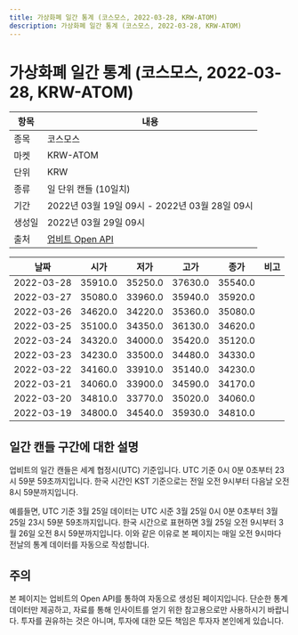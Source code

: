 ```yaml
---
title: 가상화폐 일간 통계 (코스모스, 2022-03-28, KRW-ATOM)
description: 가상화폐 일간 통계 (코스모스, 2022-03-28, KRW-ATOM)
---
```


가상화폐 일간 통계 (코스모스, 2022-03-28, KRW-ATOM)
===

|항목|내용|
|--|--|
|종목|코스모스|
|마켓|KRW-ATOM|
|단위|KRW|
|종류|일 단위 캔들 (10일치)|
|기간|2022년 03월 19일 09시 - 2022년 03월 28일 09시|
|생성일|2022년 03월 29일 09시|
|출처|[업비트 Open API](https://docs.upbit.com)|


|날짜|시가|저가|고가|종가|비고|
|--|--|--|--|--|--|
|2022-03-28|35910.0|35250.0|37630.0|35540.0|    |
|2022-03-27|35080.0|33960.0|35940.0|35920.0|    |
|2022-03-26|34620.0|34220.0|35360.0|35080.0|    |
|2022-03-25|35100.0|34350.0|36130.0|34620.0|    |
|2022-03-24|34320.0|34000.0|35420.0|35120.0|    |
|2022-03-23|34230.0|33500.0|34480.0|34330.0|    |
|2022-03-22|34160.0|33910.0|35140.0|34230.0|    |
|2022-03-21|34060.0|33900.0|34590.0|34170.0|    |
|2022-03-20|34810.0|33770.0|35020.0|34060.0|    |
|2022-03-19|34800.0|34540.0|35930.0|34810.0|    |


일간 캔들 구간에 대한 설명
---


업비트의 일간 캔들은 세계 협정시(UTC) 기준입니다. 
UTC 기준 0시 0분 0초부터 23시 59분 59초까지입니다. 
한국 시간인 KST 기준으로는 전일 오전 9시부터 다음날 오전 8시 59분까지입니다. 


예를들면, UTC 기준 3월 25일 데이터는 UTC 시준 3월 25일 0시 0분 0초부터 3월 25일 23시 59분 59초까지입니다. 
한국 시간으로 표현하면 3월 25일 오전 9시부터 3월 26일 오전 8시 59분까지입니다. 
이와 같은 이유로 본 페이지는 매일 오전 9시마다 전날의 통계 데이터를 자동으로 작성합니다. 


주의
---


본 페이지는 업비트의 Open API를 통하여 자동으로 생성된 페이지입니다. 
단순한 통계 데이터만 제공하고, 자료를 통해 인사이트를 얻기 위한 참고용으로만 사용하시기 바랍니다. 
투자를 권유하는 것은 아니며, 투자에 대한 모든 책임은 투자자 본인에게 있습니다. 
